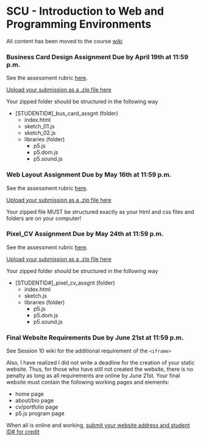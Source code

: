 # SCU - Introduction to Web and Programming Environments

All content has been moved to the course [wiki](https://github.com/J-Fo-S/scu-intro-web-prog/wiki)

### Business Card Design Assignment Due by April 19th at 11:59 p.m.

See the assessment rubric [here](https://github.com/J-Fo-S/scu-intro-web-prog/blob/master/resources/assignments_rubric.pdf).

[Upload your submission as a .zip file here](https://goo.gl/forms/P2eW3CEjgegD8e8h2) 

Your zipped folder should be structured in the following way

* [STUDENTID#]_bus_card_assgnt (folder)
    - index.html
    - sketch_01.js
    - sketch_02.js
    - libraries (folder)
        - p5.js
        - p5.dom.js
        - p5.sound.js


### Web Layout Assignment Due by May 16th at 11:59 p.m.

See the assessment rubric [here](https://github.com/J-Fo-S/scu-intro-web-prog/blob/master/resources/assignments_rubric.pdf).

[Upload your submission as a .zip file here](https://goo.gl/forms/q3CTblwRMLQKoFLV2) 

Your zipped file MUST be structured exactly as your html and css files and folders are on your computer!

### Pixel_CV Assignment Due by May 24th at 11:59 p.m.

See the assessment rubric [here](https://github.com/J-Fo-S/scu-intro-web-prog/blob/master/resources/assignments_rubric.pdf).

[Upload your submission as a .zip file here](https://goo.gl/forms/dqGBm59lwrE8mMir2) 

Your zipped folder should be structured in the following way

* [STUDENTID#]_pixel_cv_assgnt (folder)
    - index.html
    - sketch.js
    - libraries (folder)
        - p5.js
        - p5.dom.js
        - p5.sound.js

### Final Website Requirements Due by June 21st at 11:59 p.m.

See Session 10 wiki for the additional requirement of the ```<iframe>```

Also, I have realized I did not write a deadline for the creation of your static website. Thus, for those who have still not created the website, there is no penalty as long as all requirements are online by June 21st. Your final website must contain the following working pages and elements:

- home page
- about/bio page
- cv/portfolio page
- p5.js program page

When all is online and working, [submit your website address and student ID# for credit](https://goo.gl/forms/6kuSyr31kWwWJSaA3)
    
